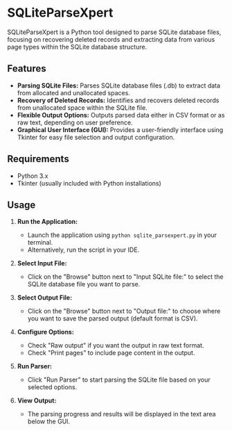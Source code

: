 # SQLiteParseXpert

SQLiteParseXpert is a Python tool designed to parse SQLite database files, focusing on recovering deleted records and extracting data from various page types within the SQLite database structure.

## Features

- **Parsing SQLite Files:** Parses SQLite database files (.db) to extract data from allocated and unallocated spaces.
- **Recovery of Deleted Records:** Identifies and recovers deleted records from unallocated space within the SQLite file.
- **Flexible Output Options:** Outputs parsed data either in CSV format or as raw text, depending on user preference.
- **Graphical User Interface (GUI):** Provides a user-friendly interface using Tkinter for easy file selection and output configuration.

## Requirements

- Python 3.x
- Tkinter (usually included with Python installations)

## Usage

1. **Run the Application:**
   - Launch the application using `python sqlite_parsexpert.py` in your terminal.
   - Alternatively, run the script in your IDE.

2. **Select Input File:**
   - Click on the "Browse" button next to "Input SQLite file:" to select the SQLite database file you want to parse.

3. **Select Output File:**
   - Click on the "Browse" button next to "Output file:" to choose where you want to save the parsed output (default format is CSV).

4. **Configure Options:**
   - Check "Raw output" if you want the output in raw text format.
   - Check "Print pages" to include page content in the output.

5. **Run Parser:**
   - Click "Run Parser" to start parsing the SQLite file based on your selected options.

6. **View Output:**
   - The parsing progress and results will be displayed in the text area below the GUI.


